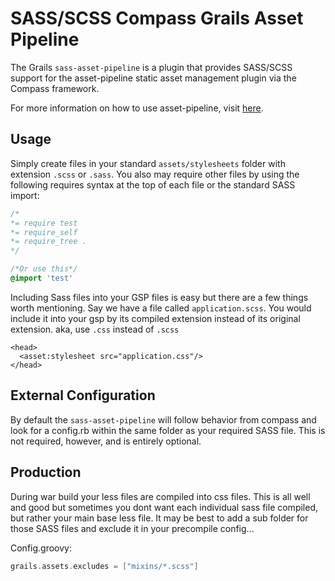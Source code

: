 SASS/SCSS Compass Grails Asset Pipeline
=======================================
The Grails `sass-asset-pipeline` is a plugin that provides SASS/SCSS support for the asset-pipeline static asset management plugin via the Compass framework.

For more information on how to use asset-pipeline, visit [here](http://www.github.com/bertramdev/asset-pipeline).


Usage
-----

Simply create files in your standard `assets/stylesheets` folder with extension `.scss` or `.sass`. You also may require other files by using the following requires syntax at the top of each file or the standard SASS import:

```css
/*
*= require test
*= require_self
*= require_tree .
*/

/*Or use this*/
@import 'test'

```

Including Sass files into your GSP files is easy but there are a few things worth mentioning. Say we have a file called `application.scss`. You would include it into your gsp by its compiled extension instead of its original extension. aka, use `.css` instead of `.scss`

```gsp
<head>
  <asset:stylesheet src="application.css"/>
</head>
```

External Configuration
----------------------
By default the `sass-asset-pipeline` will follow behavior from compass and look for a config.rb within the same folder as your required SASS file. This is not required, however, and is entirely optional.

Production
----------
During war build your less files are compiled into css files. This is all well and good but sometimes you dont want each individual sass file compiled, but rather your main base less file. It may be best to add a sub folder for those SASS files and exclude it in your precompile config...

Config.groovy:
```groovy
grails.assets.excludes = ["mixins/*.scss"]
```
